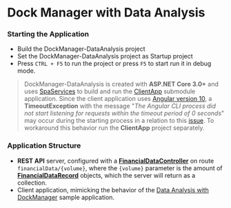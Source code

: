 # Dock Manager with Data Analysis

### Starting the Application

- Build the DockManager-DataAnalysis project
- Set the DockManager-DataAnalysis project as Startup project
- Press `CTRL + F5` to run the project or press `F5` to start run it in debug mode.
> DockManager-DataAnalysis is created with **ASP.NET Core 3.0+** and uses [SpaServices](https://www.nuget.org/packages/Microsoft.AspNetCore.SpaServices) to build and run the [ClientApp](https://github.com/IgniteUI/DockManager-DataAnalysis) submodule application. Since the client application uses [Angular version 10](https://v10.angular.io/docs), a **TimeoutException** with the message "*The Angular CLI process did not start listening for requests within the timeout period of 0 seconds*" may occur during the starting process in a relation to this [issue](https://github.com/dotnet/aspnetcore/issues/17277). To workaround this behavior run the **ClientApp** project separately.

### Application Structure

- **REST API** server, configured with a [**FinancialDataController**](https://github.com/IgniteUI/ASP.NET-Core-Samples/tree/master/DockManager-DataAnalysis/Controllers/FinancialDataController.cs) on route `financialData/{volume}`, where the `{volume}` parameter is the amount of [**FinancialDataRecord**](https://github.com/IgniteUI/ASP.NET-Core-Samples/tree/master/DockManager-DataAnalysis/FinancialDataRecord.cs) objects, which the server will return as a collection.
- Client application, mimicking the behavior of the [Data Analysis with DockManager](https://www.infragistics.com/products/ignite-ui-angular/angular/components/general/framework-and-features/data-analysis.html#data-analysis-with-dockmanager) sample application.